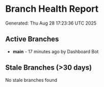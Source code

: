 # Branch Health Report
Generated: Thu Aug 28 17:23:36 UTC 2025

## Active Branches
- **main** - 17 minutes ago by Dashboard Bot

## Stale Branches (>30 days)
No stale branches found
